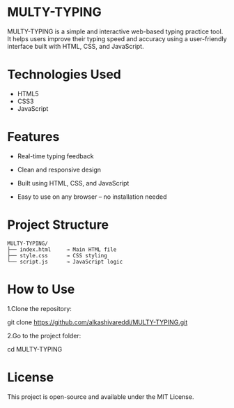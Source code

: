 # MULTY-TYPING
MULTY-TYPING is a simple and interactive web-based typing practice tool. It helps users improve their typing speed and accuracy using a user-friendly interface built with HTML, CSS, and JavaScript.
# Technologies Used

- HTML5
- CSS3
- JavaScript

# Features
- Real-time typing feedback

- Clean and responsive design

- Built using HTML, CSS, and JavaScript

- Easy to use on any browser – no installation needed

# Project Structure
```
MULTY-TYPING/
├── index.html     → Main HTML file
├── style.css      → CSS styling
└── script.js      → JavaScript logic
```
# How to Use
1.Clone the repository:

  git clone https://github.com/alkashivareddi/MULTY-TYPING.git

2.Go to the project folder:

   cd MULTY-TYPING
# License
This project is open-source and available under the MIT License.

   


















